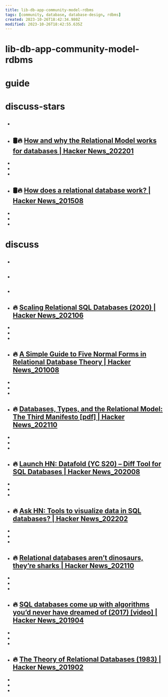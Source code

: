 ```yaml
---
title: lib-db-app-community-model-rdbms
tags: [community, database, database-design, rdbms]
created: 2023-10-26T18:42:34.980Z
modified: 2023-10-26T18:42:55.635Z
---
```


# lib-db-app-community-model-rdbms

# guide

# discuss-stars
- ## 

- ## 🛢️🔥 [How and why the Relational Model works for databases | Hacker News_202201](https://news.ycombinator.com/item?id=29963448)
- 
- 
- 

- ## 🛢️🔥 [How does a relational database work? | Hacker News_201508](https://news.ycombinator.com/item?id=10084449)
- 
- 
- 

# discuss
- ## 

- ## 

- ## 

- ## 🔥 [Scaling Relational SQL Databases (2020) | Hacker News_202106](https://news.ycombinator.com/item?id=27505267)
- 
- 
- 

- ## 🔥 [A Simple Guide to Five Normal Forms in Relational Database Theory | Hacker News_201008](https://news.ycombinator.com/item?id=1566027)
- 
- 
- 

- ## 🔥 [Databases, Types, and the Relational Model: The Third Manifesto [pdf] | Hacker News_202110](https://news.ycombinator.com/item?id=28745033)
- 
- 
- 

- ## 🔥 [Launch HN: Datafold (YC S20) – Diff Tool for SQL Databases | Hacker News_202008](https://news.ycombinator.com/item?id=24071955)
- 
- 
- 

- ## 🔥 [Ask HN: Tools to visualize data in SQL databases? | Hacker News_202202](https://news.ycombinator.com/item?id=30323131)
- 
- 
- 

- ## 🔥 [Relational databases aren’t dinosaurs, they’re sharks | Hacker News_202110](https://news.ycombinator.com/item?id=28804894)
- 
- 
- 

- ## 🔥 [SQL databases come up with algorithms you’d never have dreamed of (2017) [video] | Hacker News_201904](https://news.ycombinator.com/item?id=19588961)
- 
- 
- 

- ## 🔥 [The Theory of Relational Databases (1983) | Hacker News_201902](https://news.ycombinator.com/item?id=19157708)
- 
- 
- 
